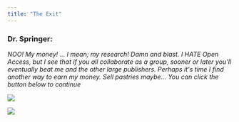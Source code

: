 ```yaml
---
title: "The Exit"
---
```


### Dr. Springer:

_NOO! My money! … I mean; my research! Damn and blast. I HATE Open Access, but I see that if you all collaborate as a group, sooner or later you'll eventually beat me and the other large publishers. Perhaps it's time I find another way to earn my money. Sell pastries maybe… You can click the button below to continue_

[![](https://img.shields.io/website?label=Continue&style=for-the-badge&up_message=Go%21&url=https%3A%2F%2Fdanielroelfs.com)](https://jacbel.github.io/CBS-OSI-EscapeRoom/items/epilogue)

![](https://media.giphy.com/media/Od0QRnzwRBYmDU3eEO/giphy.gif)
